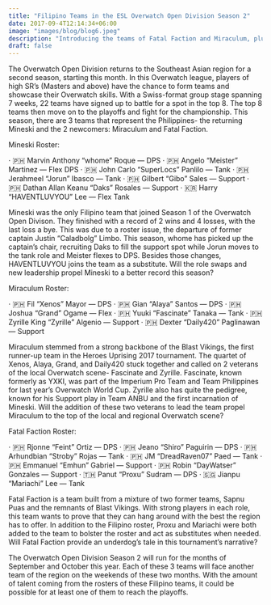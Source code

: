 ```yaml
---
title: "Filipino Teams in the ESL Overwatch Open Division Season 2"
date: 2017-09-4T12:14:34+06:00
image: "images/blog/blog6.jpeg"
description: "Introducing the teams of Fatal Faction and Miraculum, plus Mineski’s new roster!"
draft: false
---
```


The Overwatch Open Division returns to the Southeast Asian region for a second season, starting this month. In this Overwatch league, players of high SR’s (Masters and above) have the chance to form teams and showcase their Overwatch skills. With a Swiss-format group stage spanning 7 weeks, 22 teams have signed up to battle for a spot in the top 8. The top 8 teams then move on to the playoffs and fight for the championship. This season, there are 3 teams that represent the Philippines- the returning Mineski and the 2 newcomers: Miraculum and Fatal Faction.

Mineski Roster:

· 🇵🇭 Marvin Anthony “whome” Roque — DPS
· 🇵🇭 Angelo “Meister” Martinez — Flex DPS
· 🇵🇭 John Carlo “SuperLocs” Panlilo — Tank
· 🇵🇭 Jerahmeel “Jorun” Ibasco — Tank
· 🇵🇭 Gilbert “Gibo” Sales — Support
· 🇵🇭 Dathan Allan Keanu “Daks” Rosales — Support
· 🇰🇷 Harry “HAVENTLUVYOU” Lee — Flex Tank

Mineski was the only Filipino team that joined Season 1 of the Overwatch Open Divison. They finished with a record of 2 wins and 4 losses, with the last loss a bye. This was due to a roster issue, the departure of former captain Justin “Caladbolg” Limbo. This season, whome has picked up the captain’s chair, recruiting Daks to fill the support spot while Jorun moves to the tank role and Meister flexes to DPS. Besides those changes, HAVENTLUVYOU joins the team as a substitute. Will the role swaps and new leadership propel Mineski to a better record this season?


Miraculum Roster:

· 🇵🇭 Fil “Xenos” Mayor — DPS
· 🇵🇭 Gian “Alaya” Santos — DPS
· 🇵🇭 Joshua “Grand” Ogame — Flex
· 🇵🇭 Yuuki “Fascinate” Tanaka — Tank
· 🇵🇭 Zyrille King “Zyrille” Algenio — Support
· 🇵🇭 Dexter “Daily420” Paglinawan — Support

Miraculum stemmed from a strong backbone of the Blast Vikings, the first runner-up team in the Heroes Uprising 2017 tournament. The quartet of Xenos, Alaya, Grand, and Daily420 stuck together and called on 2 veterans of the local Overwatch scene- Fascinate and Zyrille. Fascinate, known formerly as YXKI, was part of the Imperium Pro Team and Team Philippines for last year’s Overwatch World Cup. Zyrille also has quite the pedigree, known for his Support play in Team ANBU and the first incarnation of Mineski. Will the addition of these two veterans to lead the team propel Miraculum to the top of the local and regional Overwatch scene?


Fatal Faction Roster:

· 🇵🇭 Rjonne “Feint” Ortiz — DPS
· 🇵🇭 Jeano “Shiro” Paguirin — DPS
· 🇵🇭 Arhundbian “Stroby” Rojas — Tank
· 🇵🇭 JM “DreadRaven07” Paed — Tank
· 🇵🇭 Emmanuel “Emhun” Gabriel — Support
· 🇵🇭 Robin “DayWatser” Gonzales — Support
· 🇹🇭 Panut “Proxu” Sudram — DPS
· 🇸🇬 Jianpu “Mariachi” Lee — Tank

Fatal Faction is a team built from a mixture of two former teams, Sapnu Puas and the remnants of Blast Vikings. With strong players in each role, this team wants to prove that they can hang around with the best the region has to offer. In addition to the Filipino roster, Proxu and Mariachi were both added to the team to bolster the roster and act as substitutes when needed. Will Fatal Faction provide an underdog’s tale in this tournament’s narrative?

The Overwatch Open Division Season 2 will run for the months of September and October this year. Each of these 3 teams will face another team of the region on the weekends of these two months. With the amount of talent coming from the rosters of these Filipino teams, it could be possible for at least one of them to reach the playoffs.
